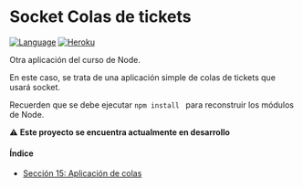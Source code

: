 # Socket Colas de tickets

[![Language](https://img.shields.io/badge/node.js%20-%2343853D.svg?&logo=node.js&logoColor=white)](https://nodejs.org/es/)
[![Heroku](https://www.herokucdn.com/deploy/button.png)](https://curso-node-socket-avm.herokuapp.com/)

Otra aplicación del curso de Node.

En este caso, se trata de una aplicación simple de colas de tickets que usará socket.

Recuerden que se debe ejecutar ```npm install ``` para reconstruir los módulos de Node.

:warning: **Este proyecto se encuentra actualmente en desarrollo**

#### Índice

- [Sección 15: Aplicación de colas]()